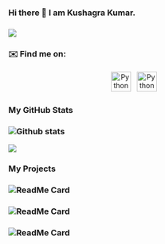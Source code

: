 ### Hi there 👋 I am Kushagra Kumar.
### ![](https://visitor-badge.laobi.icu/badge?page_id=k28611-nits.k28611-nits)

### ✉️ Find me on:


<p align="center">
 <a href="https://www.linkedin.com/in/kushagra-kumar-86b013124/" target="_blank" rel="noopener noreferrer"> <img src="https://cdn.jsdelivr.net/npm/simple-icons@v3/icons/linkedin.svg" alt="Python" height="40" style="vertical-align:top; margin:4px"></a>
 <a href="mailto:kushagrakr_ug@ece.nits.ac.in"> <img src="https://cdn.jsdelivr.net/npm/simple-icons@v3/icons/gmail.svg" alt="Python" height="40" style="vertical-align:top; margin:4px"></a>
</p>

### My GitHub Stats
### ![Github stats](https://github-readme-stats.vercel.app/api?username=k28611-nits&theme=tokyonight)
<img src="https://github-readme-stats.vercel.app/api/top-langs/?username=adityabhura&langs_count=8&theme=dark&layout=compact">

### My Projects

### ![ReadMe Card](https://github-readme-stats.vercel.app/api/pin/?username=k28611-nits&repo=Airline-management-system)
### ![ReadMe Card](https://github-readme-stats.vercel.app/api/pin/?username=k28611-nits&repo=Weather-App)
### ![ReadMe Card](https://github-readme-stats.vercel.app/api/pin/?username=k28611-nits&repo=videochat-webapp)

<!--
**k28611-nits/k28611-nits** is a ✨ _special_ ✨ repository because its `README.md` (this file) appears on your GitHub profile.

Here are some ideas to get you started:

- 🔭 I’m currently working on ...
- 🌱 I’m currently learning ...
- 👯 I’m looking to collaborate on ...
- 🤔 I’m looking for help with ...
- 💬 Ask me about ...
- 📫 How to reach me: ...
- 😄 Pronouns: ...
- ⚡ Fun fact: ...
-->
